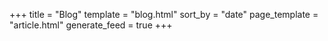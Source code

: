 +++
title = "Blog"
template = "blog.html"
sort_by = "date"
page_template = "article.html"
generate_feed = true
+++
